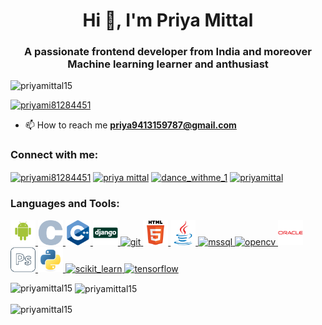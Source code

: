 <h1 align="center">Hi 👋, I'm Priya Mittal</h1>
<h3 align="center">A passionate frontend developer from India and moreover Machine learning learner and anthusiast</h3>

<p align="left"> <img src="https://komarev.com/ghpvc/?username=priyamittal15&label=Profile%20views&color=0e75b6&style=flat" alt="priyamittal15" /> </p>

<p align="left"> <a href="https://twitter.com/priyami81284451" target="blank"><img src="https://img.shields.io/twitter/follow/priyami81284451?logo=twitter&style=for-the-badge" alt="priyami81284451" /></a> </p>

- 📫 How to reach me **priya9413159787@gmail.com**

<h3 align="left">Connect with me:</h3>
<p align="left">
<a href="https://twitter.com/priyami81284451" target="blank"><img align="center" src="https://cdn.jsdelivr.net/npm/simple-icons@3.0.1/icons/twitter.svg" alt="priyami81284451" height="30" width="40" /></a>
<a href="https://linkedin.com/in/priya mittal" target="blank"><img align="center" src="https://cdn.jsdelivr.net/npm/simple-icons@3.0.1/icons/linkedin.svg" alt="priya mittal" height="30" width="40" /></a>
<a href="https://instagram.com/dance_withme_1" target="blank"><img align="center" src="https://cdn.jsdelivr.net/npm/simple-icons@3.0.1/icons/instagram.svg" alt="dance_withme_1" height="30" width="40" /></a>
<a href="https://www.hackerrank.com/priyamittal" target="blank"><img align="center" src="https://cdn.jsdelivr.net/npm/simple-icons@3.0.1/icons/hackerrank.svg" alt="priyamittal" height="30" width="40" /></a>
</p>

<h3 align="left">Languages and Tools:</h3>
<p align="left"> <a href="https://developer.android.com" target="_blank"> <img src="https://raw.githubusercontent.com/devicons/devicon/master/icons/android/android-original-wordmark.svg" alt="android" width="40" height="40"/> </a> <a href="https://www.cprogramming.com/" target="_blank"> <img src="https://raw.githubusercontent.com/devicons/devicon/master/icons/c/c-original.svg" alt="c" width="40" height="40"/> </a> <a href="https://www.w3schools.com/cpp/" target="_blank"> <img src="https://raw.githubusercontent.com/devicons/devicon/master/icons/cplusplus/cplusplus-original.svg" alt="cplusplus" width="40" height="40"/> </a> <a href="https://www.djangoproject.com/" target="_blank"> <img src="https://raw.githubusercontent.com/devicons/devicon/master/icons/django/django-original.svg" alt="django" width="40" height="40"/> </a> <a href="https://git-scm.com/" target="_blank"> <img src="https://www.vectorlogo.zone/logos/git-scm/git-scm-icon.svg" alt="git" width="40" height="40"/> </a> <a href="https://www.w3.org/html/" target="_blank"> <img src="https://raw.githubusercontent.com/devicons/devicon/master/icons/html5/html5-original-wordmark.svg" alt="html5" width="40" height="40"/> </a> <a href="https://www.java.com" target="_blank"> <img src="https://raw.githubusercontent.com/devicons/devicon/master/icons/java/java-original.svg" alt="java" width="40" height="40"/> </a> <a href="https://www.microsoft.com/en-us/sql-server" target="_blank"> <img src="https://cdn.worldvectorlogo.com/logos/microsoft-sql-server.svg" alt="mssql" width="40" height="40"/> </a> <a href="https://opencv.org/" target="_blank"> <img src="https://www.vectorlogo.zone/logos/opencv/opencv-icon.svg" alt="opencv" width="40" height="40"/> </a> <a href="https://www.oracle.com/" target="_blank"> <img src="https://raw.githubusercontent.com/devicons/devicon/master/icons/oracle/oracle-original.svg" alt="oracle" width="40" height="40"/> </a> <a href="https://www.photoshop.com/en" target="_blank"> <img src="https://raw.githubusercontent.com/devicons/devicon/master/icons/photoshop/photoshop-line.svg" alt="photoshop" width="40" height="40"/> </a> <a href="https://www.python.org" target="_blank"> <img src="https://raw.githubusercontent.com/devicons/devicon/master/icons/python/python-original.svg" alt="python" width="40" height="40"/> </a> <a href="https://scikit-learn.org/" target="_blank"> <img src="https://upload.wikimedia.org/wikipedia/commons/0/05/Scikit_learn_logo_small.svg" alt="scikit_learn" width="40" height="40"/> </a> <a href="https://www.tensorflow.org" target="_blank"> <img src="https://www.vectorlogo.zone/logos/tensorflow/tensorflow-icon.svg" alt="tensorflow" width="40" height="40"/> </a> </p>

<p><img align="left" src="https://github-readme-stats.vercel.app/api/top-langs?username=priyamittal15&show_icons=true&locale=en&layout=compact" alt="priyamittal15" /></p>

<p>&nbsp;<img align="center" src="https://github-readme-stats.vercel.app/api?username=priyamittal15&show_icons=true&locale=en" alt="priyamittal15" /></p>

<p><img align="center" src="https://github-readme-streak-stats.herokuapp.com/?user=priyamittal15&" alt="priyamittal15" /></p>

